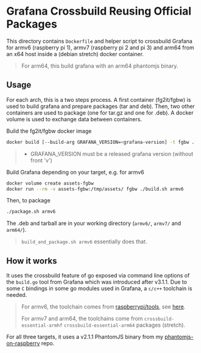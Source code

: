 # Grafana Crossbuild Reusing Official Packages

This directory contains `Dockerfile` and helper script to crossbuild Grafana for
armv6 (raspberry pi 1), armv7 (raspberry pi 2 and pi 3) and arm64 from an x64 host
inside a (debian stretch) docker container.

> For arm64, this build grafana with an arm64 phantomjs binary.

## Usage

For each arch, this is a two steps process. A first container (fg2it/fgbw) is used to build grafana
and prepare packages (tar and deb). Then, two other containers are used to package (one for tar.gz and one for .deb). A docker volume is used to exchange data between containers.

Build the fg2it/fgbw docker image

```bash
docker build [--build-arg GRAFANA_VERSION=<grafana-version] -t fgbw .
```

>- GRAFANA_VERSION must be a released grafana version (without front 'v')

Build Grafana depending on your target, e.g. for armv6

```bash
docker volume create assets-fgbw
docker run --rm -v assets-fgbw:/tmp/assets/ fgbw ./build.sh armv6
```

Then, to package

```bash
./package.sh armv6
```

The .deb and tarball are in your working directory (`armv6/`, `armv7/` and `arm64/`).

> `build_and_package.sh armv6` essentially does that.

## How it works

It uses the crossbuild feature of go exposed via command line options of the
`build.go` tool from Grafana which was introduced after v3.1.1.
Due to some `C` bindings in some go modules used in Grafana, a `c/c++` toolchain is needed.
> For armv6, the toolchain comes from
[raspberrypi/tools](https://github.com/raspberrypi/tools), see
[here](https://github.com/fg2it/cross-rpi1b).
>
> For armv7 and arm64, the toolchains come from `crossbuild-essential-armhf` `crossbuild-essential-arm64` packages (stretch).

For all three targets, it uses a v2.1.1 PhantomJS binary from my
[phantomjs-on-raspberry](https://github.com/fg2it/phantomjs-on-raspberry) repo.
